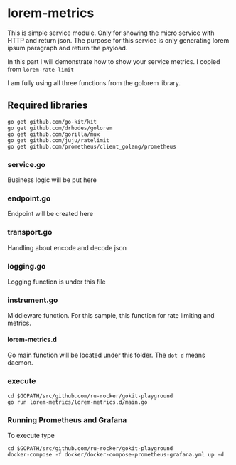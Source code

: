 # lorem-metrics
This is simple service module. Only for showing the micro service with HTTP and return json.
The purpose for this service is only generating lorem ipsum paragraph and return the payload.

In this part I will demonstrate how to show your service metrics. I copied from `lorem-rate-limit`

I am fully using all three functions from the golorem library.

## Required libraries

    go get github.com/go-kit/kit
    go get github.com/drhodes/golorem
    go get github.com/gorilla/mux
    go get github.com/juju/ratelimit
    go get github.com/prometheus/client_golang/prometheus

### service.go
Business logic will be put here

### endpoint.go
Endpoint will be created here

### transport.go
Handling about encode and decode json

### logging.go
Logging function is under this file

### instrument.go
Middleware function. 
For this sample, this function for rate limiting and metrics.

#### lorem-metrics.d
Go main function will be located under this folder. The `dot d` means daemon.

### execute

    cd $GOPATH/src/github.com/ru-rocker/gokit-playground
    go run lorem-metrics/lorem-metrics.d/main.go

### Running Prometheus and Grafana
To execute type

    cd $GOPATH/src/github.com/ru-rocker/gokit-playground
    docker-compose -f docker/docker-compose-prometheus-grafana.yml up -d
    